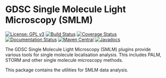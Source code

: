 GDSC Single Molecule Light Microscopy (SMLM)
============================================

[![License: GPL v3](https://img.shields.io/badge/License-GPLv3-blue.svg)](https://www.gnu.org/licenses/gpl-3.0)
[![Build Status](https://travis-ci.com/aherbert/gdsc-smlm.svg?branch=master)](https://travis-ci.com/aherbert/gdsc-smlm)
[![Coverage Status](https://coveralls.io/repos/github/aherbert/gdsc-smlm/badge.svg?branch=master)](https://coveralls.io/github/aherbert/gdsc-smlm?branch=master)
[![Documentation Status](https://readthedocs.org/projects/gdsc-smlm/badge/?version=latest)](https://gdsc-smlm.readthedocs.io/en/latest/?badge=latest)
[![Maven Central](https://maven-badges.herokuapp.com/maven-central/uk.ac.sussex.gdsc/gdsc-smlm/badge.svg)](https://maven-badges.herokuapp.com/maven-central/uk.ac.sussex.gdsc/gdsc-smlm/)
[![Javadocs](https://javadoc.io/badge2/uk.ac.sussex.gdsc/gdsc-smlm/javadoc.svg)](https://javadoc.io/doc/uk.ac.sussex.gdsc/gdsc-smlm)

The GDSC Single Molecule Light Microscopy (SMLM) plugins provide various tools
for single molecule localisation analysis. This includes PALM, STORM and other
single molecule microscopy methods.

This package contains the utilities for SMLM data analysis.
